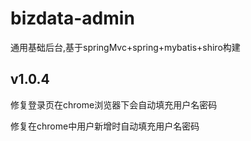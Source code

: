 # bizdata-admin
通用基础后台,基于springMvc+spring+mybatis+shiro构建

## v1.0.4
修复登录页在chrome浏览器下会自动填充用户名密码

修复在chrome中用户新增时自动填充用户名密码
